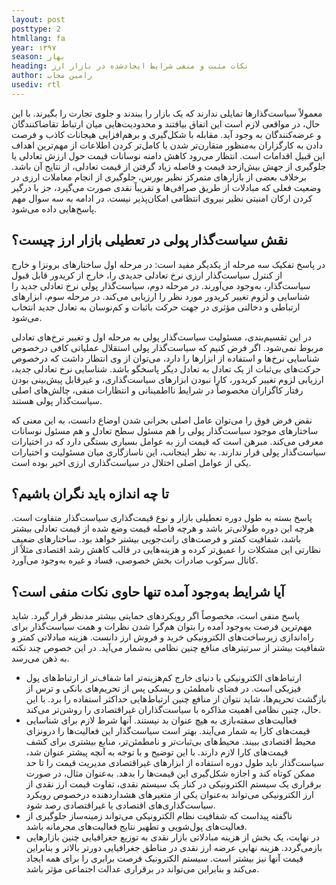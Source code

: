 ```yaml
---
layout: post
posttype: 2
htmllang: fa
year: ۱۳۹۷
season: بهار
heading: نکات مثبت و منفی شرایط ایجادشده در بازار ارز
author: رامین مجاب
usediv: rtl
---
```


معمولاً سیاست‌گذارها تمایلی ندارند که یک بازار را ببندند و جلوی تجارت را بگیرند. با این حال، در مواقعی لازم است این اتفاق بیافتند و محدودیت‌هایی میان ارتباط تقاضاکنندگان و عرضه‌کنندگان به وجود آید. مقابله با شکل‌گیری و برهم‌افزایی هیجانات کاذب و فرصت دادن به کارگزاران به‌منظور متقارن‌تر شدن یا کامل‌تر کردن اطلاعات از مهم‌ترین اهداف این قبیل اقدامات است. انتظار می‌رود کاهش دامنه نوسانات قیمت حول ارزش تعادلی یا جلوگیری از جهش بیش‌ازحد قیمت و فاصله زیاد گرفتن از قیمت تعادلی، از نتایج آن باشد. برخلاف بعضی از بازارهای متمرکز نظیر بورس، جلوگیری از انجام معاملات ارزی در وضعیت فعلی که مبادلات از طریق صرافی‌ها و تقریباً نقدی صورت می‌گیرد، جز با درگیر کردن ارکان امنیتی نظیر نیروی انتظامی امکان‌پذیر نیست.
در ادامه به سه سوال مهم پاسخ‌هایی داده می‌شود.

## نقش سیاست‌گذار پولی در تعطیلی بازار ارز چیست؟
در پاسخ تفکیک سه مرحله از یکدیگر مفید است: در مرحله اول ساختارهای برونزا و خارج از کنترل سیاست‌گذار ارزی نرخ تعادلی جدیدی را، خارج از کریدور قابل قبول سیاست‌گذار، به‌وجود می‌آورند. در مرحله دوم، سیاست‌گذار پولی نرخ تعادلی جدید را شناسایی و لزوم تغییر کریدور مورد نظر را ارزیابی می‌کند. در مرحله سوم، ابزارهای ارتباطی و دخالتی مؤثری در جهت حرکت باثبات و کم‌نوسان به تعادل جدید انتخاب می‌شود.

در این تقسیم‌بندی، مسئولیت سیاست‌گذار پولی به مرحله اول و تغییر نرخ‌های تعادلی مربوط نمی‌شود. اگر فرض کنیم که سیاست‌گذار پولی استقلال عملیاتی کافی درخصوص شناسایی نرخ‌ها و استفاده از ابزارها را دارد، می‌توان از وی انتظار داشت که درخصوص حرکت‌های بی‌ثبات از یک تعادل به تعادل دیگر پاسخگو باشد. شناسایی نرخ تعادلی جدید، ارزیابی لزوم تغییر کریدور، کارا نبودن ابزارهای سیاست‌گذاری، و غیرقابل پیش‌بینی بودن رفتار کاگزاران مخصوصاً در شرایط نااطمینانی و انتظارات منفی، چالش‌های اصلی سیاست‌گذار پولی هستند.

نقض فرض فوق را می‌توان عامل اصلی بحرانی شدن اوضاع دانست، به این معنی که ساختارهای موجود سیاست‌گذار پولی را هم مسئول سطح تعادل و هم مسئول نوسانات معرفی می‌کند. مبرهن است که قیمت ارز به عوامل بسیاری بستگی دارد که در اختیارات سیاست‌گذار پولی قرار ندارند. به نظر اینجانب، این ناسازگاری میان مسئولیت و اختیارات یکی از عوامل اصلی اختلال در سیاست‌گذاری ارزی اخیر بوده است.

## تا چه اندازه باید نگران باشیم؟ 
پاسخ بسته به طول دوره تعطیلی بازار و نوع قیمت‌گذاری سیاست‌گذار متفاوت است. هرچه این دوره طولانی‌تر باشد و هرچه فاصله قیمت وضع شده از قیمت تعادلی بیشتر باشد، شفافیت کمتر و فرصت‌های رانت‌جویی بیشتر خواهد بود. ساختارهای ضعیف نظارتی این مشکلات را عمیق‌تر کرده و هزینه‌هایی در قالب کاهش رشد اقتصادی مثلاً از کانال سرکوب صادرات بخش خصوصی، فساد و غیره به‌وجود می‌آورد. 

## آیا شرایط به‌وجود آمده تنها حاوی نکات منفی است؟ 
پاسخ منفی است، مخصوصاً اگر رویکردهای حمایتی بیشتر مدنظر قرار گیرد. شاید مهم‌ترین فرصت به‌وجود آمده را بتوان هم‌گرا شدن نظرات و همت سیاست‌گذار برای راه‌اندازی زیرساخت‌های الکترونیکی خرید و فروش ارز دانست. هزینه مبادلاتی کمتر و شفافیت بیشتر از سرتیترهای منافع چنین نظامی به‌شمار می‌آید. در این خصوص چند نکته به ذهن می‌رسد.
- ارتباط‌های الکترونیکی با دنیای خارج کم‌هزینه‌تر اما شفاف‌تر از ارتباط‌های پول فیزیکی است. در فضای نامطمئن و ریسکی پس از تحریم‌های بانکی و ترس از بازگشت تحریم‌ها، شاید نتوان از منافع چنین ارتباط‌هایی حداکثر استفاده را برد. با این حال، چنین نظامی اهمیت مذاکره با سیاست‌گذاران غیراقتصادی را روشن‌تر می‌کند. 
- فعالیت‌های سفته‌بازی به هیچ عنوان بد نیستند. آنها شرط لازم برای شناسایی قیمت‌های کارا به شمار می‌آیند. بهتر است سیاست‌گذار این فعالیت‌ها را درونزای محیط اقتصادی ببیند. محیط‌های بی‌ثبات‌تر و نامطمئن‌تر، منابع بیشتری برای کشف قیمت‌های کارا لازم دارند. با این توضیح و با توجه به آنچه پیشتر عنوان شد، سیاست‌گذار باید طول دوره استفاده از ابزارهای غیراقتصادی مدیریت قیمت را تا حد ممکن کوتاه کند و اجازه شکل‌گیری این قیمت‌ها را بدهد. به‌عنوان مثال، در صورت برقراری یک سیستم الکترونیکی در کنار یک سیستم نقدی، تفاوت قیمت ارز نقدی از ارز الکترونیکی می‌تواند به‌عنوان یکی از متغیرهای هشداردهنده درخصوص رویکرد سیاست‌گذاری‌های اقتصادی یا غیراقتصادی رصد شود.
- ناگفته پیداست که شفافیت نظام الکترونیکی می‌تواند زمینه‌ساز جلوگیری از فعالیت‌های پول‌شویی و تطهیر نتایج فعالیت‌های مجرمانه باشد. 
- در نهایت، یک بخش از هزینه مبادلاتی بازار نقدی به توزیع جغرافیایی چنین بازارهایی بازمی‌گردد. هزینه نهایی عرضه ارز نقدی در مناطق جغرافیایی دورتر بالاتر و بنابراین قیمت آنها نیز بیشتر است. سیستم الکترونیک فرصت برابری را برای همه ایجاد می‌کند و بنابراین می‌تواند در برقراری عدالت اجتماعی مؤثر باشد. 

